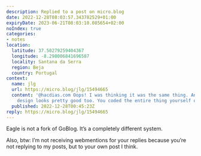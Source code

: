 ```yaml
---
description: Replied to a post on micro.blog
date: 2022-12-28T08:03:57.343782529+01:00
expiryDate: 2023-06-21T08:03:10.085654+02:00
noIndex: true
categories:
- notes
location:
  latitude: 37.50279259404367
  longitude: -8.298006841696587
  locality: Santana da Serra
  region: Beja
  country: Portugal
context:
  name: jlg
  url: https://micro.blog/jlg/15494665
  content: '@hacdias.com Oops! I was thinking it was the same thing. And your template
    design looks pretty good too. You coded the entire thing yourself or forked something?'
  published: 2022-12-28T00:45:23Z
reply: https://micro.blog/jlg/15494665
---
```


Eagle is not a fork of GoBlog. It’s a completely different system.

Also, btw: I’m not receiving webmentions for your replies because you’re not replying to my posts, but to your own post I think.
